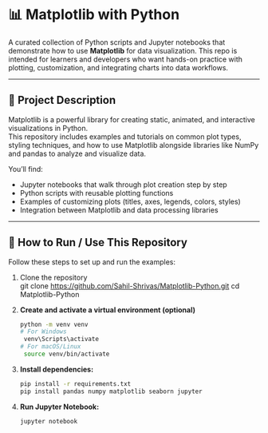 # 📊 Matplotlib with Python

A curated collection of Python scripts and Jupyter notebooks that demonstrate how to use **Matplotlib** for data visualization. This repo is intended for learners and developers who want hands-on practice with plotting, customization, and integrating charts into data workflows.

---

## 🧾 Project Description

Matplotlib is a powerful library for creating static, animated, and interactive visualizations in Python.  
This repository includes examples and tutorials on common plot types, styling techniques, and how to use Matplotlib alongside libraries like NumPy and pandas to analyze and visualize data.

You’ll find:
- Jupyter notebooks that walk through plot creation step by step  
- Python scripts with reusable plotting functions  
- Examples of customizing plots (titles, axes, legends, colors, styles)  
- Integration between Matplotlib and data processing libraries  

---

## 🚀 How to Run / Use This Repository

Follow these steps to set up and run the examples:

1. Clone the repository  
git clone https://github.com/Sahil-Shrivas/Matplotlib-Python.git
cd Matplotlib-Python

2. **Create and activate a virtual environment (optional)**
   ```bash
   python -m venv venv
   # For Windows
    venv\Scripts\activate
   # For macOS/Linux
    source venv/bin/activate

3. **Install dependencies:**
    ```bash
   pip install -r requirements.txt
   pip install pandas numpy matplotlib seaborn jupyter

4. **Run Jupyter Notebook:**
   ```bash
   jupyter notebook



